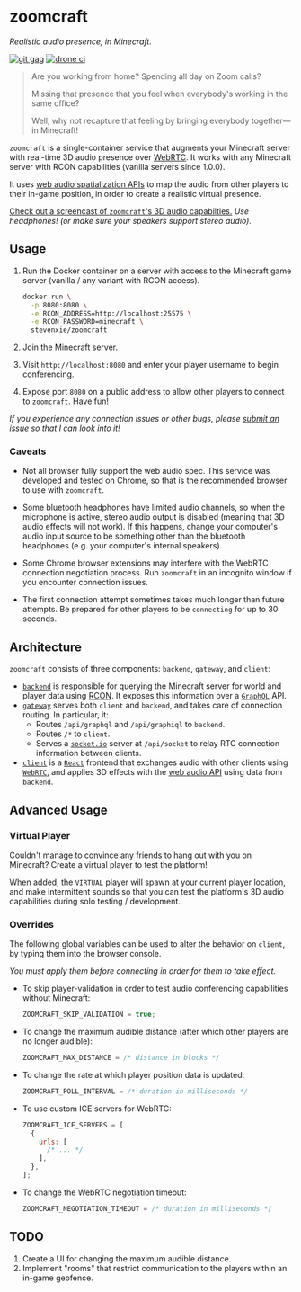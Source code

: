 # zoomcraft

_Realistic audio presence, in Minecraft._

[![git gag][tag-img]][tag]
[![drone ci][drone-img]][drone]

> Are you working from home? Spending all day on Zoom calls?
>
> Missing that presence that you feel when everybody's working in the same
> office?
>
> Well, why not recapture that feeling by bringing everybody together—in
> Minecraft!

`zoomcraft` is a single-container service that augments your Minecraft server
with real-time 3D audio presence over [WebRTC](https://webrtc.org). It works
with any Minecraft server with RCON capabilities (vanilla servers since 1.0.0).

It uses [web audio spatialization APIs](https://developer.mozilla.org/en-US/docs/Web/API/Web_Audio_API/Web_audio_spatialization_basics)
to map the audio from other players to their in-game position, in order to
create a realistic virtual presence.

[Check out a screencast of `zoomcraft`'s 3D audio
capabilties.](https://vimeo.com/417864067) _Use headphones! (or make sure your
speakers support stereo audio)._

## Usage

1. Run the Docker container on a server with access to the Minecraft game
   server (vanilla / any variant with RCON access).

   ```bash
   docker run \
     -p 8080:8080 \
     -e RCON_ADDRESS=http://localhost:25575 \
     -e RCON_PASSWORD=minecraft \
     stevenxie/zoomcraft
   ```

2. Join the Minecraft server.
3. Visit `http://localhost:8080` and enter your player username to begin
   conferencing.
4. Expose port `8080` on a public address to allow other players to
   connect to `zoomcraft`. Have fun!

_If you experience any connection issues or other bugs, please
[submit an issue](https://github.com/stevenxie/zoomcraft/issues/new/choose) so
that I can look into it!_

### Caveats

- Not all browser fully support the web audio spec. This service was developed
  and tested on Chrome, so that is the recommended browser to use with
  `zoomcraft`.

- Some bluetooth headphones have limited audio channels, so when the microphone
  is active, stereo audio output is disabled (meaning that 3D audio effects will
  not work). If this happens, change your computer's audio input source to be
  something other than the bluetooth headphones (e.g. your computer's internal
  speakers).

- Some Chrome browser extensions may interfere with the WebRTC connection
  negotiation process. Run `zoomcraft` in an incognito window if you
  encounter connection issues.

- The first connection attempt sometimes takes much longer than future attempts.
  Be prepared for other players to be `connecting` for up to 30 seconds.

## Architecture

`zoomcraft` consists of three components: `backend`, `gateway`, and `client`:

- [`backend`](./backend) is responsible for querying the Minecraft server for
  world and player data using [RCON](https://wiki.vg/RCON). It exposes this
  information over a [`GraphQL`](https://graphql.org/) API.
- [`gateway`](./gateway) serves both `client` and `backend`, and takes care of
  connection routing. In particular, it:
  - Routes `/api/graphql` and `/api/graphiql` to `backend`.
  - Routes `/*` to `client`.
  - Serves a [`socket.io`](https://socket.io/) server at `/api/socket` to
    relay RTC connection information between clients.
- [`client`](./client) is a [`React`](https://reactjs.org/) frontend that
  exchanges audio with other clients using [`WebRTC`](https://webrtc.org/), and
  applies 3D effects with the
  [web audio API](https://developer.mozilla.org/en-US/docs/Web/API/Web_Audio_API)
  using data from `backend`.

## Advanced Usage

### Virtual Player

Couldn't manage to convince any friends to hang out with you on Minecraft?
Create a virtual player to test the platform!

When added, the `VIRTUAL` player will spawn at your current player location,
and make intermittent sounds so that you can test the platform's 3D audio
capabilities during solo testing / development.

### Overrides

The following global variables can be used to alter the behavior on `client`,
by typing them into the browser console.

_You must apply them before connecting in order for them to take effect._

- To skip player-validation in order to test audio conferencing capabilities
  without Minecraft:

  ```js
  ZOOMCRAFT_SKIP_VALIDATION = true;
  ```

- To change the maximum audible distance (after which other players are no
  longer audible):

  ```js
  ZOOMCRAFT_MAX_DISTANCE = /* distance in blocks */
  ```

- To change the rate at which player position data is updated:

  ```js
  ZOOMCRAFT_POLL_INTERVAL = /* duration in milliseconds */
  ```

- To use custom ICE servers for WebRTC:

  ```js
  ZOOMCRAFT_ICE_SERVERS = [
    {
      urls: [
        /* ... */
      ],
    },
  ];
  ```

- To change the WebRTC negotiation timeout:

  ```js
  ZOOMCRAFT_NEGOTIATION_TIMEOUT = /* duration in milliseconds */
  ```

## TODO

1. Create a UI for changing the maximum audible distance.
2. Implement "rooms" that restrict communication to the players within an
   in-game geofence.

[drone]: https://ci.stevenxie.me/stevenxie/zoomcraft
[drone-img]: https://ci.stevenxie.me/api/badges/stevenxie/zoomcraft/status.svg
[tag]: https://github.com/stevenxie/zoomcraft/tags
[tag-img]: https://img.shields.io/github/v/tag/stevenxie/zoomcraft?label=latest&color=black&sort=semver
